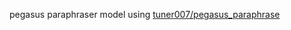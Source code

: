 pegasus paraphraser model
using <a href="https://huggingface.co/tuner007/pegasus_paraphrase" target="_blank">tuner007/pegasus_paraphrase</a>